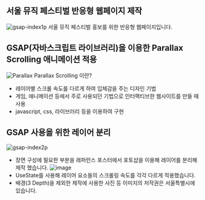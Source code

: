 ## 서울 뮤직 페스티벌 반응형 웹페이지 제작

![gsap-index1p](https://github.com/user-attachments/assets/6ed5dced-296c-480c-9385-8e34a4eee51f)
서울 뮤직 페스티벌 홍보를 위한 반응형 웹페이지입니다.

## GSAP(자바스크립트 라이브러리)을 이용한 Parallax Scrolling 애니메이션 적용

![Parallax](https://github.com/user-attachments/assets/1393ea5d-d64f-4f5f-a761-143c073c065e)
Parallax Scrolling 이란?

-   레이어별 스크롤 속도를 다르게 하여 입체감을 주는 디자인 기법
-   게임, 애니메이션 등에서 주로 사용되던 기법으로 인터랙티브한 웹사이트를 만들 때 사용
-   javascript, css, 라이브러리 등을 이용하여 구현

## GSAP 사용을 위한 레이어 분리

![gsap-index2p](https://github.com/user-attachments/assets/64ede396-c525-478e-a5de-58ab7d22aee8)
-   장면 구성에 필요한 부분을 래퍼런스 포스터에서 포토샵을 이용해 레이어를 분리해 제작 했습니다. 
![image](https://github.com/user-attachments/assets/d1220c41-28d3-4bca-a17f-73ea4a101b01)
-   UseState를 사용해 레이어 요소들의 스크롤링 속도를 각각 다르게 적용했습니다.
-   배경(3 Depth)을 제외한 제작에 사용한 사진 등 이미지의 저작권은 서울특별시에 있습니다. 

